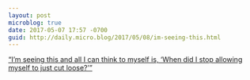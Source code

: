 ```yaml
---
layout: post
microblog: true
date: 2017-05-07 17:57 -0700
guid: http://daily.micro.blog/2017/05/08/im-seeing-this.html
---
```

[“I’m seeing this and all I can think to myself is, ‘When did I stop allowing myself to just cut loose?’”](https://youtu.be/B0TzqMPc2QQ)
